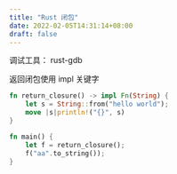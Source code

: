 ```yaml
---
title: "Rust 闭包"
date: 2022-02-05T14:31:14+08:00
draft: false 
---
```


调试工具： rust-gdb

返回闭包使用 impl 关键字
```rust
fn return_closure() -> impl Fn(String) {
	let s = String::from("hello world");
	move |s|println!("{}", s)
}

fn main() {
	let f = return_closure();
	f("aa".to_string());
}
```